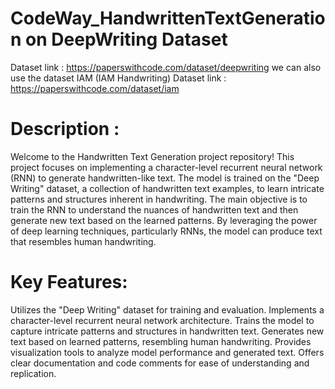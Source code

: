 # CodeWay_HandwrittenTextGeneration on DeepWriting Dataset
Dataset link : https://paperswithcode.com/dataset/deepwriting 
we can also use the dataset IAM (IAM Handwriting)
Dataset link : https://paperswithcode.com/dataset/iam
# Description : 
Welcome to the Handwritten Text Generation project repository! 
This project focuses on implementing a character-level recurrent neural network (RNN) to generate handwritten-like text. 
The model is trained on the "Deep Writing" dataset, a collection of handwritten text examples, to learn intricate patterns and structures inherent in handwriting.
The main objective is to train the RNN to understand the nuances of handwritten text and then generate new text based on the learned patterns. 
By leveraging the power of deep learning techniques, particularly RNNs, the model can produce text that resembles human handwriting.
# Key Features:
Utilizes the "Deep Writing" dataset for training and evaluation.
Implements a character-level recurrent neural network architecture.
Trains the model to capture intricate patterns and structures in handwritten text.
Generates new text based on learned patterns, resembling human handwriting.
Provides visualization tools to analyze model performance and generated text.
Offers clear documentation and code comments for ease of understanding and replication.
